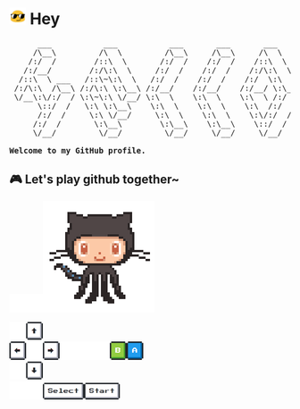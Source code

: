 <h1><img src="./assets/glasses.gif" width="30"/> Hey</h1>

<pre>
      ___           ___           ___       ___       ___     
     /\__\         /\  \         /\__\     /\__\     /\  \    
    /:/  /        /::\  \       /:/  /    /:/  /    /::\  \   
   /:/__/        /:/\:\  \     /:/  /    /:/  /    /:/\:\  \  
  /::\  \ ___   /::\~\:\  \   /:/  /    /:/  /    /:/  \:\  \ 
 /:/\:\  /\__\ /:/\:\ \:\__\ /:/__/    /:/__/    /:/__/ \:\__\
 \/__\:\/:/  / \:\~\:\ \/__/ \:\  \    \:\  \    \:\  \ /:/  /
      \::/  /   \:\ \:\__\    \:\  \    \:\  \    \:\  /:/  / 
      /:/  /     \:\ \/__/     \:\  \    \:\  \    \:\/:/  /  
     /:/  /       \:\__\        \:\__\    \:\__\    \::/  /   
     \/__/         \/__/         \/__/     \/__/     \/__/    

<strong>Welcome to my GitHub profile.</strong>
</pre>

## 🎮 Let's play github together~

<img src="./assets/blank.png" width="30"/><img src="./assets/blank.png" width="30"/><img src="https://github.com/0xbul1/0xbul1/blob/master/assets/profile.gif?raw=true"/>
<br>

<img src="./assets/blank.png" width="30"/><img src="./assets/up.png" width="30"/>
<br><img src="./assets/left.png" width="30"/><img src="./assets/blank.png" width="30"/><img src="./assets/right.png" width="30"/><img src="./assets/blank.png" width="30"/><img src="./assets/blank.png" width="30"/><img src="./assets/blank.png" width="30"/><img src="./assets/B.png" width="30"/><img src="./assets/A.png" width="30"/>
<br><img src="./assets/blank.png" width="30"/><img src="./assets/down.png" width="30"/>
<br><img src="./assets/blank.png" width="30"/><img src="./assets/blank.png" width="30"/><img src="./assets/select.png" height="30"/><img src="./assets/start.png" height="30" />
